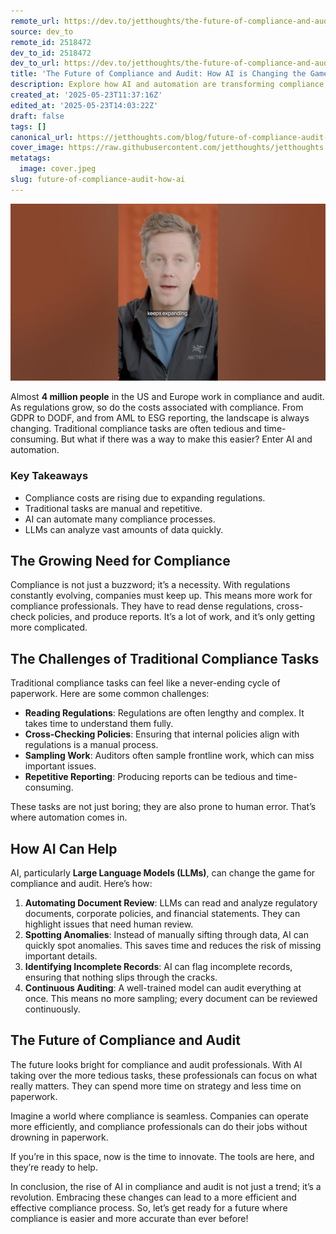 ```yaml
---
remote_url: https://dev.to/jetthoughts/the-future-of-compliance-and-audit-how-ai-is-changing-the-game-1ok1
source: dev_to
remote_id: 2518472
dev_to_id: 2518472
dev_to_url: https://dev.to/jetthoughts/the-future-of-compliance-and-audit-how-ai-is-changing-the-game-1ok1
title: 'The Future of Compliance and Audit: How AI is Changing the Game'
description: Explore how AI and automation are transforming compliance and audit processes, making them more efficient and less time-consuming.
created_at: '2025-05-23T11:37:16Z'
edited_at: '2025-05-23T14:03:22Z'
draft: false
tags: []
canonical_url: https://jetthoughts.com/blog/future-of-compliance-audit-how-ai/
cover_image: https://raw.githubusercontent.com/jetthoughts/jetthoughts.github.io/master/content/blog/future-of-compliance-audit-how-ai/cover.jpeg
metatags:
  image: cover.jpeg
slug: future-of-compliance-audit-how-ai
---
```

[![The Future of Compliance and Audit: How AI is Changing the Game](file_0.jpg)](https://www.youtube.com/watch?v=Vi4c51aq-SQ)

Almost **4 million people** in the US and Europe work in compliance and audit. As regulations grow, so do the costs associated with compliance. From GDPR to DODF, and from AML to ESG reporting, the landscape is always changing. Traditional compliance tasks are often tedious and time-consuming. But what if there was a way to make this easier? Enter AI and automation.

### Key Takeaways

*   Compliance costs are rising due to expanding regulations.
*   Traditional tasks are manual and repetitive.
*   AI can automate many compliance processes.
*   LLMs can analyze vast amounts of data quickly.

## The Growing Need for Compliance

Compliance is not just a buzzword; it’s a necessity. With regulations constantly evolving, companies must keep up. This means more work for compliance professionals. They have to read dense regulations, cross-check policies, and produce reports. It’s a lot of work, and it’s only getting more complicated.

## The Challenges of Traditional Compliance Tasks

Traditional compliance tasks can feel like a never-ending cycle of paperwork. Here are some common challenges:

*   **Reading Regulations**: Regulations are often lengthy and complex. It takes time to understand them fully.
*   **Cross-Checking Policies**: Ensuring that internal policies align with regulations is a manual process.
*   **Sampling Work**: Auditors often sample frontline work, which can miss important issues.
*   **Repetitive Reporting**: Producing reports can be tedious and time-consuming.

These tasks are not just boring; they are also prone to human error. That’s where automation comes in.

## How AI Can Help

AI, particularly **Large Language Models (LLMs)**, can change the game for compliance and audit. Here’s how:

1.  **Automating Document Review**: LLMs can read and analyze regulatory documents, corporate policies, and financial statements. They can highlight issues that need human review.
2.  **Spotting Anomalies**: Instead of manually sifting through data, AI can quickly spot anomalies. This saves time and reduces the risk of missing important details.
3.  **Identifying Incomplete Records**: AI can flag incomplete records, ensuring that nothing slips through the cracks.
4.  **Continuous Auditing**: A well-trained model can audit everything at once. This means no more sampling; every document can be reviewed continuously.

## The Future of Compliance and Audit

The future looks bright for compliance and audit professionals. With AI taking over the more tedious tasks, these professionals can focus on what really matters. They can spend more time on strategy and less time on paperwork.

Imagine a world where compliance is seamless. Companies can operate more efficiently, and compliance professionals can do their jobs without drowning in paperwork.

If you’re in this space, now is the time to innovate. The tools are here, and they’re ready to help.

In conclusion, the rise of AI in compliance and audit is not just a trend; it’s a revolution. Embracing these changes can lead to a more efficient and effective compliance process. So, let’s get ready for a future where compliance is easier and more accurate than ever before!
